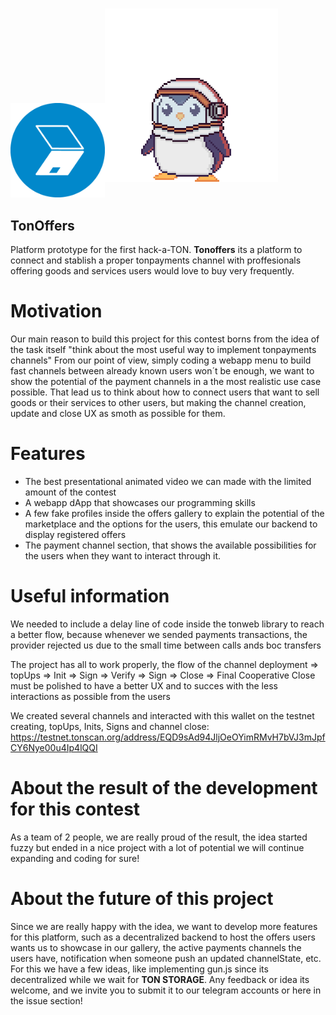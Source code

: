 <p id="readme"><a href="https://tonoffers.netlify.app/"><img width="30%" src="./public/favicon.ico"/></a><img width="55%"   vspace="25" align-items="center" src="./public/assets/AnimationInspect.gif"/></p>



## TonOffers
 Platform prototype for the first hack-a-TON. **Tonoffers** its a platform to connect and stablish a proper tonpayments channel with proffesionals offering goods and services users would love to buy very frequently.
 
# Motivation
Our main reason to build this project for this contest borns from the idea of the task itself "think about the most useful way to implement tonpayments channels"
From our point of view, simply coding a webapp menu to build fast channels between already known users won´t be enough, we want to show the potential of the payment channels in a the most realistic use case possible. That lead us to think about how to connect users that want to sell goods or their services to other users, but making the channel creation, update and close UX as smoth as possible for them.

# Features
+ The best presentational animated video we can made with the limited amount of the contest
+ A webapp dApp that showcases our programming skills
+ A few fake profiles inside the offers gallery to explain the potential of the marketplace and the options for the users, this emulate our backend to display registered offers
+ The payment channel section, that shows the available possibilities for the users when they want to interact through it.

# Useful information
We needed to include a delay line of code inside the tonweb library to reach a better flow, because whenever we sended payments transactions, the provider rejected us due to the small time between calls ands boc transfers

The project has all to work properly, the flow of the channel deployment => topUps => Init => Sign => Verify => Sign => Close => Final Cooperative Close must be polished to have a better UX and to succes with the less interactions as possible from the users

We created several channels and interacted with this wallet on the testnet creating, topUps, Inits, Signs and channel close: 
https://testnet.tonscan.org/address/EQD9sAd94JljOeOYimRMvH7bVJ3mJpfCY6Nye00u4Ip4lQQI


# About the result of the development for this contest
As a team of 2 people, we are really proud of the result, the idea started fuzzy but ended in a nice project with a lot of potential we will continue expanding and coding for sure! 

# About the future of this project
Since we are really happy with the idea, we want to develop more features for this platform, such as a decentralized backend to host the offers users wants us to showcase in our gallery, the active payments channels the users have, notification when someone push an updated channelState, etc. For this we have a few ideas, like implementing gun.js since its decentralized while we wait for **TON STORAGE**. Any feedback or idea its welcome, and we invite you to submit it to our telegram accounts or here in the issue section!
